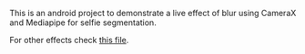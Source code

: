 This is an android project to demonstrate a live effect of blur using CameraX and Mediapipe for selfie segmentation.

For other effects check [this file](https://github.com/farmaker47/Mediapipe_Live_Selfie_Segmentation/blob/master/app/src/main/java/com/google/mediapipe/examples/imagesegmenter/OverlayView.kt#L137-L144).
